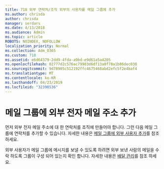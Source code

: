 ```yaml
---
title: 718 외부 연락처/조직 외부의 사용자를 메일 그룹에 추가
ms.author: chrisda
author: chrisda
manager: serdars
ms.date: 4/13/2018
ms.audience: Admin
ms.topic: article
ROBOTS: NOINDEX, NOFOLLOW
localization_priority: Normal
ms.collection: Adm_O365
ms.custom: 718
ms.assetid: e6d64379-2dd9-4fda-a9bd-e9d61a5a4205
ms.openlocfilehash: 02777d2c576ac79983d6df13a0f78a1b86dec038
ms.sourcegitcommit: 9d78905c512192ffc4675468abd2efc5f2e4baf4
ms.translationtype: MT
ms.contentlocale: ko-KR
ms.lasthandoff: 04/23/2019
ms.locfileid: "32398536"
---
```

# <a name="add-external-email-addresses-to-a-distribution-group"></a>메일 그룹에 외부 전자 메일 주소 추가

먼저 외부 전자 메일 주소에 대 한 연락처를 조직에 만들어야 합니다. 그런 다음 메일 그룹에 연락처를 추가할 수 있습니다. 자세한 내용은 [메일 그룹에 외부 사용자 추가](https://support.office.com/client/caa0f310-0bb7-48e3-8ad2-cb358b53bbba)를 참조 하세요.

외부 사용자가 메일 그룹에 메시지를 보낼 수 있도록 하려면 외부 보낸 사람의 메일을 수락 하도록 그룹이 구성 되어 있는지 확인 합니다. 자세한 내용은 [배달 관리](https://technet.microsoft.com/library/bb124513.aspx#deliverymanagement)를 참조 하세요.
